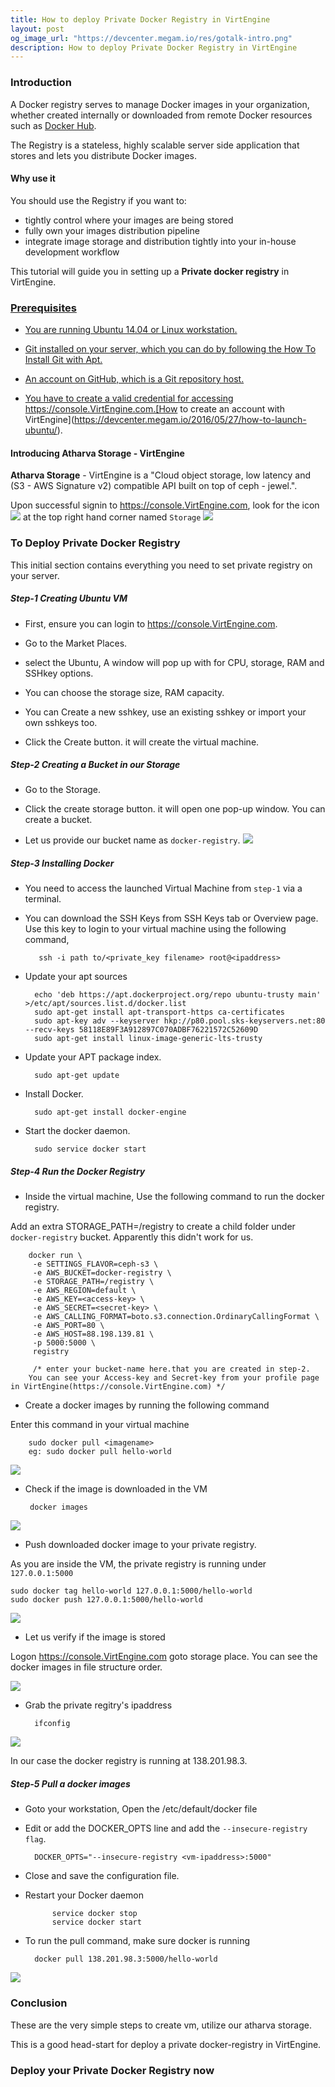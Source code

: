```yaml
---
title: How to deploy Private Docker Registry in VirtEngine
layout: post
og_image_url: "https://devcenter.megam.io/res/gotalk-intro.png"
description: How to deploy Private Docker Registry in VirtEngine
---
```


### Introduction

A Docker registry serves to manage Docker images in your organization, whether created internally or downloaded from remote Docker resources such as <a href="https://hub.docker.com/" target="_blank">Docker Hub</a>.

The Registry is a stateless, highly scalable server side application that stores and lets you distribute Docker images.

#### Why use it
You should use the Registry if you want to:

- tightly control where your images are being stored
- fully own your images distribution pipeline
- integrate image storage and distribution tightly into your in-house development workflow

This tutorial will guide you in setting up a **Private docker registry** in VirtEngine.

<a href="https://console.VirtEngine.com" target="_blank">
 

### Prerequisites

* You are running Ubuntu 14.04 or Linux workstation.

* Git installed on your server, which you can do by following the How To Install Git with Apt.

* An account on GitHub, which is a Git repository host.

* You have to create a valid credential for accessing https://console.VirtEngine.com.[How to create an account with VirtEngine](https://devcenter.megam.io/2016/05/27/how-to-launch-ubuntu/).

#### Introducing Atharva Storage - VirtEngine

**Atharva Storage** - VirtEngine is a "Cloud object storage, low latency and (S3 - AWS Signature v2) compatible API  built on top of ceph - jewel.".

Upon successful signin to https://console.VirtEngine.com, look for the icon
![](https://devcenter.megam.io/content/images/2016/06/storage-1.jpg)
 at the top right hand corner named `Storage`
![](https://devcenter.megam.io/content/images/2016/06/atharva-1.jpg)

### To Deploy Private Docker Registry

This initial section contains everything you need to set private registry on your server.

##### Step-1 Creating Ubuntu VM

* First, ensure you can login to https://console.VirtEngine.com.

*  Go to the Market Places.

* select the Ubuntu, A window will pop up with for CPU, storage, RAM and SSHkey options.

* You can choose the storage size, RAM capacity.

* You can Create a new sshkey, use an existing sshkey or import your own sshkeys too.

* Click the Create button. it will create the virtual machine.

##### Step-2 Creating a Bucket in our Storage

* Go to the Storage.

* Click the create storage button. it will open one pop-up window. You can create a bucket.

* Let us provide our bucket name as `docker-registry`.
![](https://devcenter.megam.io/content/images/2016/06/one.jpg)

##### Step-3 Installing Docker

* You need to access the launched Virtual Machine from `step-1` via a terminal.

* You can download the SSH Keys from SSH Keys tab or Overview page. Use this key to login to your virtual machine using the following command,

		 ssh -i path to/<private_key filename> root@<ipaddress>

* Update your apt sources

        echo 'deb https://apt.dockerproject.org/repo ubuntu-trusty main' >/etc/apt/sources.list.d/docker.list
		sudo apt-get install apt-transport-https ca-certificates
		sudo apt-key adv --keyserver hkp://p80.pool.sks-keyservers.net:80 --recv-keys 58118E89F3A912897C070ADBF76221572C52609D
		sudo apt-get install linux-image-generic-lts-trusty

* Update your APT package index.

		sudo apt-get update
* Install Docker.

        sudo apt-get install docker-engine
* Start the docker daemon.

		sudo service docker start

##### Step-4 Run the Docker Registry

* Inside the virtual machine, Use the following command to run the docker registry.

Add an extra STORAGE_PATH=/registry  to create a child folder under `docker-registry` bucket. Apparently this didn't work for us.

		docker run \
         -e SETTINGS_FLAVOR=ceph-s3 \
         -e AWS_BUCKET=docker-registry \
         -e STORAGE_PATH=/registry \
         -e AWS_REGION=default \
         -e AWS_KEY=<access-key> \
         -e AWS_SECRET=<secret-key> \
         -e AWS_CALLING_FORMAT=boto.s3.connection.OrdinaryCallingFormat \
         -e AWS_PORT=80 \
         -e AWS_HOST=88.198.139.81 \
         -p 5000:5000 \
         registry

         /* enter your bucket-name here.that you are created in step-2.
        You can see your Access-key and Secret-key from your profile page in VirtEngine(https://console.VirtEngine.com) */

* Create a docker images by running the following command

Enter this command in your virtual machine

		sudo docker pull <imagename>
        eg: sudo docker pull hello-world
![](https://devcenter.megam.io/content/images/2016/06/p1-1.jpg)

*  Check if the image is downloaded in the VM

		docker images


![](https://devcenter.megam.io/content/images/2016/06/p3.jpg)

* Push downloaded docker image to your private registry.

As you are inside the VM, the private registry is running under `127.0.0.1:5000`

	sudo docker tag hello-world 127.0.0.1:5000/hello-world
	sudo docker push 127.0.0.1:5000/hello-world


![](https://devcenter.megam.io/content/images/2016/06/p2-1.jpg)

* Let us verify if the image is stored

Logon https://console.VirtEngine.com goto storage place. You can see the docker images in file structure order.

![](https://devcenter.megam.io/content/images/2016/06/docker-1.jpg)

* Grab the private regitry's ipaddress

    	ifconfig


![](https://devcenter.megam.io/content/images/2016/06/p4.jpg)

In our case the docker registry is running at 138.201.98.3.

##### Step-5 Pull a docker images

* Goto your workstation, Open the /etc/default/docker file

* Edit or add the DOCKER_OPTS line and add the `--insecure-registry flag`.

		DOCKER_OPTS="--insecure-registry <vm-ipaddress>:5000"

* Close and save the configuration file.

* Restart your Docker daemon

			service docker stop
    		service docker start

* To run the pull command, make sure docker is running

    	docker pull 138.201.98.3:5000/hello-world

![](https://devcenter.megam.io/content/images/2016/06/p5.jpg)
### Conclusion

These are the very simple steps to create vm, utilize our atharva storage.

This is a good head-start for deploy a private docker-registry in VirtEngine.

### Deploy your Private Docker Registry now

<a href="https://console.VirtEngine.com" target="_blank">
 
